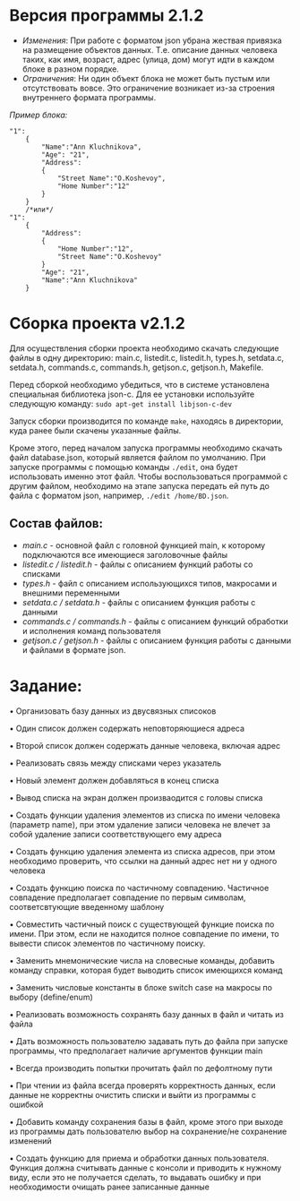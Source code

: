 # **Версия программы 2.1.2**
* *Изменения*: При работе с форматом json убрана жествая привязка на размещение объектов данных. Т.е. описание данных человека таких, как имя, возраст, адрес (улица, дом) могут идти в каждом блоке в разном порядке.
* *Ограничения*: Ни один объект блока не может быть пустым или отсутствовать вовсе. Это ограничение возникает из-за строения внутреннего формата программы.

*Пример блока:*
```
"1":
    {
        "Name":"Ann Kluchnikova",
        "Age": "21",
        "Address":
        {
            "Street Name":"O.Koshevoy",
            "Home Number":"12"
        }
    }
    /*или*/
"1":
    {
        "Address":
        {
            "Home Number":"12",
            "Street Name":"O.Koshevoy"
        }
        "Age": "21",
        "Name":"Ann Kluchnikova"
    }
```
# **Сборка проекта v2.1.2**

Для осуществления сборки проекта необходимо скачать следующие файлы в одну директорию: main.c, listedit.c, listedit.h, types.h, setdata.c, setdata.h, commands.c, commands.h, getjson.c, getjson.h, Makefile.

Перед сборкой необходимо убедиться, что в системе установлена специальная библиотека json-c. Для ее установки используйте следующую команду:
`sudo apt-get install libjson-c-dev`

Запуск сборки производится по команде `make`, находясь в директории, куда ранее были скачены указанные файлы.

Кроме этого, перед началом запуска программы необходимо скачать файл database.json, который является файлом по умолчанию. При запуске программы с помощью команды `./edit`, она будет использовать именно этот файл. Чтобы воспользоваться программой с другим файлом, необходимо на этапе запуска передать ей путь до файла с форматом json, например, `./edit /home/BD.json`.

## **Состав файлов:**

* *main.c* - основной файл с головной функцией main, к которому подключаются все имеющиеся заголовочные файлы
* *listedit.c / listedit.h* - файлы с описанием функций работы со списками
* *types.h* - файл с описанием использующихся типов, макросами и внешними переменными
* *setdata.c / setdata.h* - файлы с описанием функция работы с данными
* *commands.c / commands.h* - файлы с описанием функций обработки и исполнения команд пользователя
* *getjson.c / getjson.h* - файлы с описанием функция работы с данными и файлами в формате json.

# **Задание:**

• Организовать базу данных из двусвязных списоков

• Один список должен содержать неповторяющиеся адреса

• Второй список должен содержать данные человека, включая адрес

• Реализовать связь между списками через указатель

• Новый элемент должен добавляться в конец списка

• Вывод списка на экран должен произваодится с головы списка

• Создать функции удаления элементов из списка по имени человека (параметр name), при этом удаление записи человека не влечет за собой удаление записи соответствующего ему адреса

• Создать функцию удаления элемента из списка адресов, при этом необходимо проверить, что ссылки на данный адрес нет ни у одного человека

• Создать функцию поиска по частичному совпадению. Частичное совпадение предполагает совпадение по первым символам, соответсвтующие введенному шаблону

• Совместить частичный поиск с существующей функцие поиска по имени. При этом, если не находится полное совпадение по имени, то вывести список элементов по частичному поиску.

• Заменить мнемонические числа на словесные команды, добавить команду справки, которая будет выводить список имеющихся команд

• Заменить числовые константы в блоке switch case на макросы по выбору (define/enum)

• Реализовать возможность сохранять базу данных в файл и читать из файла

• Дать возможность пользователю задавать путь до файла при запуске программы, что предполагает наличие аргументов функции main

• Всегда производить попытки прочитать файл по дефолтному пути

• При чтении из файла всегда проверять корректность данных, если данные не корректны очистить списки и выйти из программы с ошибкой

• Добавить команду сохранения базы в файл, кроме этого при выходе из программы дать пользователю выбор на сохранение/не сохранение изменений

• Создать функцию для приема и обработки данных пользователя. Функция должна считывать данные с консоли и приводить к нужному виду, если это не получается сделать, то выдавать ошибку и при необходимости очищать ранее записанные данные

